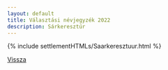 ```yaml
---
layout: default
title: Választási névjegyzék 2022
description: Sárkeresztúr
---
```


{% include settlementHTMLs/Saarkeresztuur.html %}

[Vissza](./)